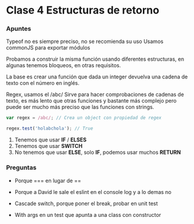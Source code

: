 # Clase 4 Estructuras de retorno

### Apuntes
Typeof no es siempre preciso, no se recomienda su uso
Usamos commonJS para exportar módulos

Probamos a construir la misma función usando diferentes estructuras, en algunas tenemos bloqueos, en otras requisitos.

La base es crear una función que dada un integer devuelva una cadena de texto con el número en inglés.

Regex, usamos el /abc/
Sirve para hacer comprobaciones de cadenas de texto, es más lento que otras funciones y bastante más complejo pero puede ser mucho más preciso que las funciones con strings.
```javascript
var regex = /abc/; // Crea un object con propiedad de regex

regex.test('holabchola'); // True

```

1. Tenemos que usar **IF** / **ELSES**
2. Tenemos que usar **SWITCH**
3. No tenemos que usar **ELSE**, solo **IF**, podemos usar muchos **RETURN**

### Preguntas

- Porque === en lugar de ==

- Porque a David le sale el eslint en el console log y a lo demas no

- Cascade switch, porque poner el break, probar en unit test

- With args en un test que apunta a una class con constructor